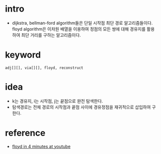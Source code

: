 # intro

- dijkstra, bellman-ford algorithm들은 단일 시작점 최단 경로
  알고리즘들이다. floyd algorithm은 이차원 배열을 이용하여 정점의 모든
  쌍에 대해 경유지를 활용하여 최단 거리를 구하는 알고리즘이다.

# keyword

```
adj[][], via[][], floyd, reconstruct
```

# idea

- k는 경유지, i는 시작점, j는 끝점으로 완전 탐색한다.
- 탐색경로는 전체 경로의 시작점과 끝점 사이에 경유정점을 재귀적으로
  삽입하여 구한다.

# reference

- [floyd in 4 minutes at youtube](https://www.youtube.com/watch?v=4OQeCuLYj-4)
